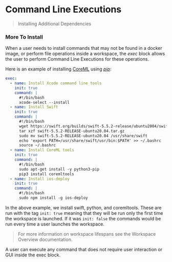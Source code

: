 # Command Line Executions
>Installing Additional Dependencies


### **More To Install**

When a user needs to install commands that may not be found in a docker image, or perform file operations inside a workspace, the *exec* block allows the user to perform Command Line Executions for these operations.

Here is an example of installing [CoreML](https://developer.apple.com/documentation/coreml) using [*pip*](https://pypi.org/project/pip/):

```yaml
exec:
  - name: Install Xcode command line tools
    init: true
    command: |
      #!/bin/bash
      xcode-select --install
  - name: Install Swift
    init: true
    command: |
      #!/bin/bash
      wget https://swift.org/builds/swift-5.5.2-release/ubuntu2004/swift-5.5.2-RELEASE/swift-5.5.2-RELEASE-ubuntu20.04.tar.gz
      tar xzf swift-5.5.2-RELEASE-ubuntu20.04.tar.gz
      sudo mv swift-5.5.2-RELEASE-ubuntu20.04 /usr/share/swift
      echo 'export PATH=/usr/share/swift/usr/bin:$PATH' >> ~/.bashrc
      source ~/.bashrc
  - name: Install CoreML tools
    init: true
    command: |
      #!/bin/bash
      sudo apt-get install -y python3-pip
      pip3 install coremltools
  - name: Install ios-deploy
    init: true
    command: |
      #!/bin/bash
      sudo npm install -g ios-deploy

```

In the above example, we install swift, python, and coremltools. These are run with the tag `init: true` meaning that they will be run only the first time the workspace is launched. If it was `init: false` the commands would be run every time a user launches the workspace.
>For more information on workspace lifespans see the Workspace Overview documentation.

A user can execute any command that does not require user interaction or GUI inside the exec block.
